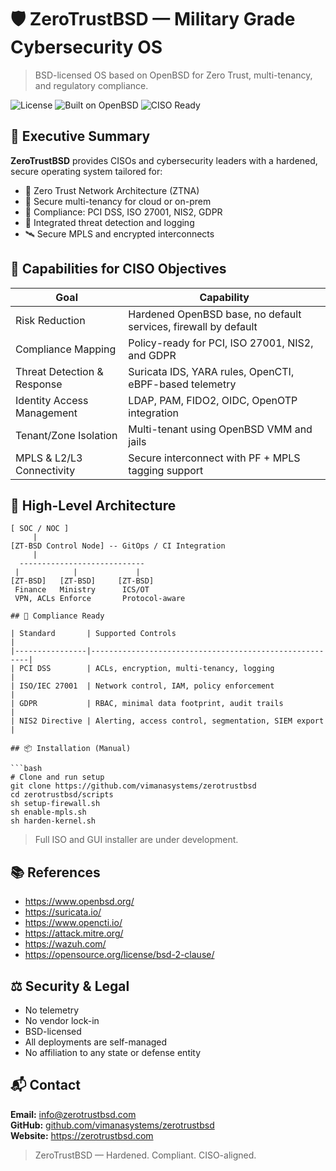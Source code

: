 # 🛡️ ZeroTrustBSD — Military Grade Cybersecurity OS

> BSD-licensed OS based on OpenBSD for Zero Trust, multi-tenancy, and regulatory compliance.

![License](https://img.shields.io/badge/license-BSD--2--Clause-blue)
![Built on OpenBSD](https://img.shields.io/badge/built%20on-OpenBSD-lightgrey)
![CISO Ready](https://img.shields.io/badge/for-CISOs%20%7C%20FinTech%20%7C%20MPLS-green)

## 🎯 Executive Summary

**ZeroTrustBSD** provides CISOs and cybersecurity leaders with a hardened, secure operating system tailored for:

- 🔐 Zero Trust Network Architecture (ZTNA)
- 🧱 Secure multi-tenancy for cloud or on-prem
- 📜 Compliance: PCI DSS, ISO 27001, NIS2, GDPR
- 🧠 Integrated threat detection and logging
- 🛰️ Secure MPLS and encrypted interconnects

## 🔑 Capabilities for CISO Objectives

| Goal                         | Capability                                                    |
|------------------------------|---------------------------------------------------------------|
| Risk Reduction               | Hardened OpenBSD base, no default services, firewall by default |
| Compliance Mapping           | Policy-ready for PCI, ISO 27001, NIS2, and GDPR                |
| Threat Detection & Response  | Suricata IDS, YARA rules, OpenCTI, eBPF-based telemetry        |
| Identity Access Management   | LDAP, PAM, FIDO2, OIDC, OpenOTP integration                   |
| Tenant/Zone Isolation        | Multi-tenant using OpenBSD VMM and jails                      |
| MPLS & L2/L3 Connectivity    | Secure interconnect with PF + MPLS tagging support            |

## 🧩 High-Level Architecture

```
[ SOC / NOC ]
     |
[ZT-BSD Control Node] -- GitOps / CI Integration
     |
  ----------------------------
 |            |             |
[ZT-BSD]   [ZT-BSD]     [ZT-BSD]
 Finance   Ministry      ICS/OT
 VPN, ACLs Enforce       Protocol-aware

## 📜 Compliance Ready

| Standard       | Supported Controls                                    |
|----------------|--------------------------------------------------------|
| PCI DSS        | ACLs, encryption, multi-tenancy, logging               |
| ISO/IEC 27001  | Network control, IAM, policy enforcement               |
| GDPR           | RBAC, minimal data footprint, audit trails            |
| NIS2 Directive | Alerting, access control, segmentation, SIEM export   |

## 📦 Installation (Manual)

```bash
# Clone and run setup
git clone https://github.com/vimanasystems/zerotrustbsd
cd zerotrustbsd/scripts
sh setup-firewall.sh
sh enable-mpls.sh
sh harden-kernel.sh
```

> Full ISO and GUI installer are under development.

## 📚 References

- https://www.openbsd.org/
- https://suricata.io/
- https://www.opencti.io/
- https://attack.mitre.org/
- https://wazuh.com/
- https://opensource.org/license/bsd-2-clause/

## ⚖️ Security & Legal

- No telemetry
- No vendor lock-in
- BSD-licensed
- All deployments are self-managed
- No affiliation to any state or defense entity

## 📬 Contact

**Email:** info@zerotrustbsd.com  
**GitHub:** [github.com/vimanasystems/zerotrustbsd](https://github.com/vimanasystems/zerotrustbsd)  
**Website:** https://zerotrustbsd.com

> ZeroTrustBSD — Hardened. Compliant. CISO-aligned.
